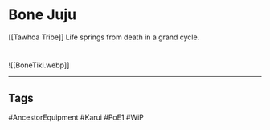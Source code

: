 # Bone Juju
[[Tawhoa Tribe]]
Life springs from death in a grand cycle.

#
![[BoneTiki.webp]]

---
## Tags
#AncestorEquipment
#Karui
#PoE1 
#WiP 